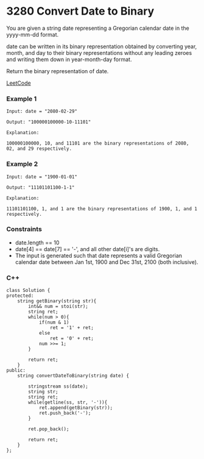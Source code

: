 # 3280 Convert Date to Binary

You are given a string date representing a Gregorian calendar date in the yyyy-mm-dd format.

date can be written in its binary representation obtained by converting year, month, and day to their binary representations without any leading zeroes and writing them down in year-month-day format.

Return the binary representation of date.
 
[LeetCode](https://leetcode.cn/problems/convert-date-to-binary/)

### Example 1

```
Input: date = "2080-02-29"

Output: "100000100000-10-11101"

Explanation:

100000100000, 10, and 11101 are the binary representations of 2080, 02, and 29 respectively.
```

### Example 2

```
Input: date = "1900-01-01"

Output: "11101101100-1-1"

Explanation:

11101101100, 1, and 1 are the binary representations of 1900, 1, and 1 respectively.
```

### Constraints

* date.length == 10
* date[4] == date[7] == '-', and all other date[i]'s are digits.
* The input is generated such that date represents a valid Gregorian calendar date between Jan 1st, 1900 and Dec 31st, 2100 (both inclusive).

### C++ 

```
class Solution {
protected:
    string getBinary(string str){
        int&& num = stoi(str);
        string ret;
        while(num > 0){
            if(num & 1)
                ret = '1' + ret;
            else
                ret = '0' + ret;
            num >>= 1;
        }

        return ret;
    }
public:
    string convertDateToBinary(string date) {
        
        stringstream ss(date);
        string str;
        string ret;
        while(getline(ss, str, '-')){          
            ret.append(getBinary(str));
            ret.push_back('-');
        }
        
        ret.pop_back();

        return ret;
    }
};
```